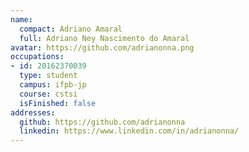 ```yaml
---
name:
  compact: Adriano Amaral
  full: Adriano Ney Nascimento do Amaral
avatar: https://github.com/adrianonna.png
occupations:
- id: 20162370039
  type: student
  campus: ifpb-jp
  course: cstsi
  isFinished: false
addresses:
  github: https://github.com/adrianonna
  linkedin: https://www.linkedin.com/in/adrianonna/
---
```

